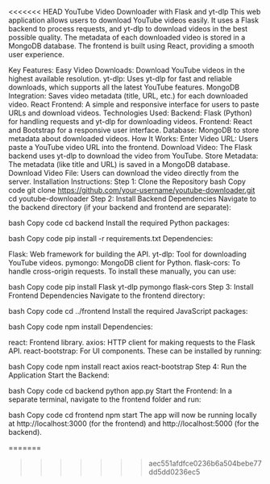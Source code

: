 <<<<<<< HEAD
YouTube Video Downloader with Flask and yt-dlp
This web application allows users to download YouTube videos easily. It uses a Flask backend to process requests, and yt-dlp to download videos in the best possible quality. The metadata of each downloaded video is stored in a MongoDB database. The frontend is built using React, providing a smooth user experience.

Key Features:
Easy Video Downloads: Download YouTube videos in the highest available resolution.
yt-dlp: Uses yt-dlp for fast and reliable downloads, which supports all the latest YouTube features.
MongoDB Integration: Saves video metadata (title, URL, etc.) for each downloaded video.
React Frontend: A simple and responsive interface for users to paste URLs and download videos.
Technologies Used:
Backend: Flask (Python) for handling requests and yt-dlp for downloading videos.
Frontend: React and Bootstrap for a responsive user interface.
Database: MongoDB to store metadata about downloaded videos.
How It Works:
Enter Video URL: Users paste a YouTube video URL into the frontend.
Download Video: The Flask backend uses yt-dlp to download the video from YouTube.
Store Metadata: The metadata (like title and URL) is saved in a MongoDB database.
Download Video File: Users can download the video directly from the server.
Installation Instructions:
Step 1: Clone the Repository
bash
Copy code
git clone https://github.com/your-username/youtube-downloader.git
cd youtube-downloader
Step 2: Install Backend Dependencies
Navigate to the backend directory (if your backend and frontend are separate):

bash
Copy code
cd backend
Install the required Python packages:

bash
Copy code
pip install -r requirements.txt
Dependencies:

Flask: Web framework for building the API.
yt-dlp: Tool for downloading YouTube videos.
pymongo: MongoDB client for Python.
flask-cors: To handle cross-origin requests.
To install these manually, you can use:

bash
Copy code
pip install Flask yt-dlp pymongo flask-cors
Step 3: Install Frontend Dependencies
Navigate to the frontend directory:

bash
Copy code
cd ../frontend
Install the required JavaScript packages:

bash
Copy code
npm install
Dependencies:

react: Frontend library.
axios: HTTP client for making requests to the Flask API.
react-bootstrap: For UI components.
These can be installed by running:

bash
Copy code
npm install react axios react-bootstrap
Step 4: Run the Application
Start the Backend:

bash
Copy code
cd backend
python app.py
Start the Frontend: In a separate terminal, navigate to the frontend folder and run:

bash
Copy code
cd frontend
npm start
The app will now be running locally at http://localhost:3000 (for the frontend) and http://localhost:5000 (for the backend).

=======

>>>>>>> aec551afdfce0236b6a504bebe77dd5dd0236ec5
